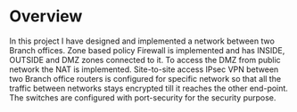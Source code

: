# Overview
In this project I have designed and implemented a network between two Branch offices. Zone based policy Firewall is implemented and has INSIDE, OUTSIDE and DMZ zones connected to it. To access the DMZ from public network the NAT is implemented. Site-to-site access IPsec VPN between two Branch office routers is configured for specific network so that all the traffic between networks stays encrypted till it reaches the other end-point. The switches are configured with port-security for the security purpose.
